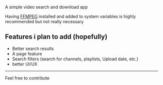 A simple video search and download app

Having [FFMPEG](https://www.ffmpeg.org/download.html) installed and added to system variables is highly recommended but not really necessary

Features i plan to add (hopefully)
---------------------------------
- Better search results
- A page feature 
- Search filters (search for channels, playlists, Upload date, etc.)
- better UI/UX
---------------------------------

Feel free to contribute
